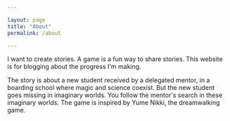```yaml
---

layout: page
title: "About"
permalink: /about

---
```

I want to create stories. A game is a fun way to share stories. This website is for blogging about the progress I'm making.

The story is about a new student received by a delegated mentor, in a boarding school where magic and science coexist. But the new student goes missing in imaginary worlds. You follow the mentor's search in these imaginary worlds. The game is inspired by Yume Nikki, the dreamwalking game.